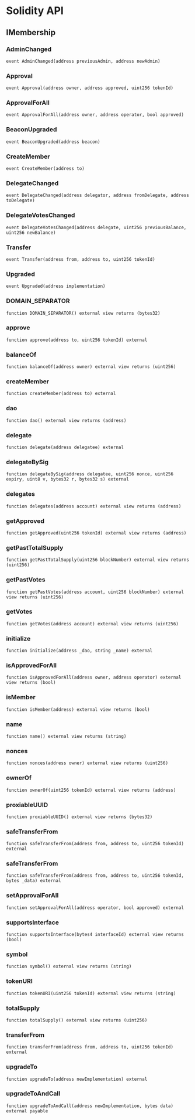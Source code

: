 # Solidity API

## IMembership

### AdminChanged

```solidity
event AdminChanged(address previousAdmin, address newAdmin)
```

### Approval

```solidity
event Approval(address owner, address approved, uint256 tokenId)
```

### ApprovalForAll

```solidity
event ApprovalForAll(address owner, address operator, bool approved)
```

### BeaconUpgraded

```solidity
event BeaconUpgraded(address beacon)
```

### CreateMember

```solidity
event CreateMember(address to)
```

### DelegateChanged

```solidity
event DelegateChanged(address delegator, address fromDelegate, address toDelegate)
```

### DelegateVotesChanged

```solidity
event DelegateVotesChanged(address delegate, uint256 previousBalance, uint256 newBalance)
```

### Transfer

```solidity
event Transfer(address from, address to, uint256 tokenId)
```

### Upgraded

```solidity
event Upgraded(address implementation)
```

### DOMAIN_SEPARATOR

```solidity
function DOMAIN_SEPARATOR() external view returns (bytes32)
```

### approve

```solidity
function approve(address to, uint256 tokenId) external
```

### balanceOf

```solidity
function balanceOf(address owner) external view returns (uint256)
```

### createMember

```solidity
function createMember(address to) external
```

### dao

```solidity
function dao() external view returns (address)
```

### delegate

```solidity
function delegate(address delegatee) external
```

### delegateBySig

```solidity
function delegateBySig(address delegatee, uint256 nonce, uint256 expiry, uint8 v, bytes32 r, bytes32 s) external
```

### delegates

```solidity
function delegates(address account) external view returns (address)
```

### getApproved

```solidity
function getApproved(uint256 tokenId) external view returns (address)
```

### getPastTotalSupply

```solidity
function getPastTotalSupply(uint256 blockNumber) external view returns (uint256)
```

### getPastVotes

```solidity
function getPastVotes(address account, uint256 blockNumber) external view returns (uint256)
```

### getVotes

```solidity
function getVotes(address account) external view returns (uint256)
```

### initialize

```solidity
function initialize(address _dao, string _name) external
```

### isApprovedForAll

```solidity
function isApprovedForAll(address owner, address operator) external view returns (bool)
```

### isMember

```solidity
function isMember(address) external view returns (bool)
```

### name

```solidity
function name() external view returns (string)
```

### nonces

```solidity
function nonces(address owner) external view returns (uint256)
```

### ownerOf

```solidity
function ownerOf(uint256 tokenId) external view returns (address)
```

### proxiableUUID

```solidity
function proxiableUUID() external view returns (bytes32)
```

### safeTransferFrom

```solidity
function safeTransferFrom(address from, address to, uint256 tokenId) external
```

### safeTransferFrom

```solidity
function safeTransferFrom(address from, address to, uint256 tokenId, bytes _data) external
```

### setApprovalForAll

```solidity
function setApprovalForAll(address operator, bool approved) external
```

### supportsInterface

```solidity
function supportsInterface(bytes4 interfaceId) external view returns (bool)
```

### symbol

```solidity
function symbol() external view returns (string)
```

### tokenURI

```solidity
function tokenURI(uint256 tokenId) external view returns (string)
```

### totalSupply

```solidity
function totalSupply() external view returns (uint256)
```

### transferFrom

```solidity
function transferFrom(address from, address to, uint256 tokenId) external
```

### upgradeTo

```solidity
function upgradeTo(address newImplementation) external
```

### upgradeToAndCall

```solidity
function upgradeToAndCall(address newImplementation, bytes data) external payable
```

